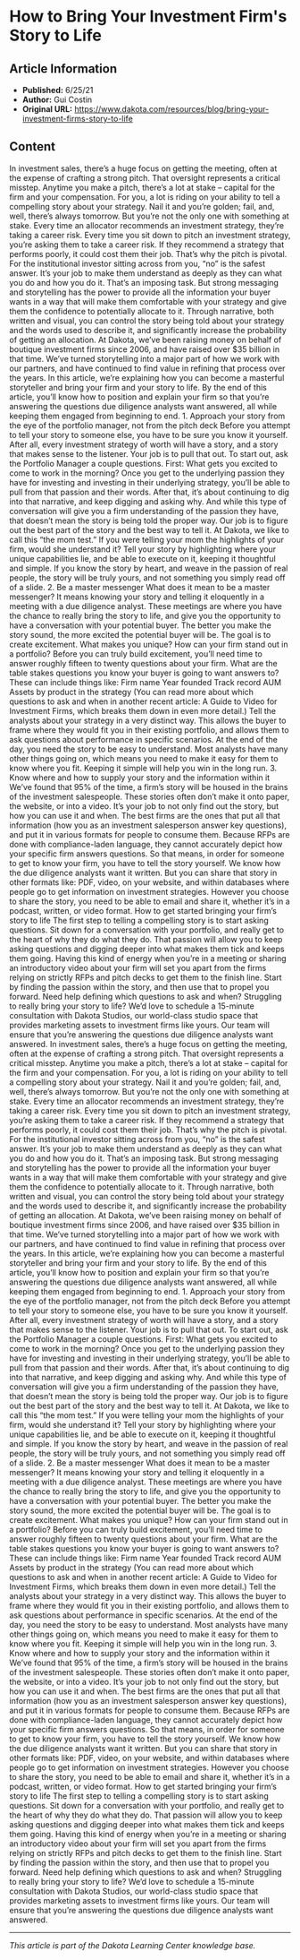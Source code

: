 # How to Bring Your Investment Firm's Story to Life

## Article Information
- **Published:** 6/25/21
- **Author:** Gui Costin
- **Original URL:** https://www.dakota.com/resources/blog/bring-your-investment-firms-story-to-life

## Content

In investment sales, there’s a huge focus on getting the meeting, often at the expense of crafting a strong pitch. That oversight represents a critical misstep. Anytime you make a pitch, there’s a lot at stake – capital for the firm and your compensation. For you, a lot is riding on your ability to tell a compelling story about your strategy. Nail it and you’re golden; fail, and, well, there’s always tomorrow. But you’re not the only one with something at stake. Every time an allocator recommends an investment strategy, they’re taking a career risk. Every time you sit down to pitch an investment strategy, you’re asking them to take a career risk. If they recommend a strategy that performs poorly, it could cost them their job. That’s why the pitch is pivotal. For the institutional investor sitting across from you, “no” is the safest answer. It’s your job to make them understand as deeply as they can what you do and how you do it. That’s an imposing task. But strong messaging and storytelling has the power to provide all the information your buyer wants in a way that will make them comfortable with your strategy and give them the confidence to potentially allocate to it. Through narrative, both written and visual, you can control the story being told about your strategy and the words used to describe it, and significantly increase the probability of getting an allocation. At Dakota, we’ve been raising money on behalf of boutique investment firms since 2006, and have raised over $35 billion in that time. We’ve turned storytelling into a major part of how we work with our partners, and have continued to find value in refining that process over the years. In this article, we’re explaining how you can become a masterful storyteller and bring your firm and your story to life. By the end of this article, you’ll know how to position and explain your firm so that you’re answering the questions due diligence analysts want answered, all while keeping them engaged from beginning to end. 1. Approach your story from the eye of the portfolio manager, not from the pitch deck Before you attempt to tell your story to someone else, you have to be sure you know it yourself. After all, every investment strategy of worth will have a story, and a story that makes sense to the listener. Your job is to pull that out. To start out, ask the Portfolio Manager a couple questions. First: What gets you excited to come to work in the morning? Once you get to the underlying passion they have for investing and investing in their underlying strategy, you’ll be able to pull from that passion and their words. After that, it’s about continuing to dig into that narrative, and keep digging and asking why. And while this type of conversation will give you a firm understanding of the passion they have, that doesn’t mean the story is being told the proper way. Our job is to figure out the best part of the story and the best way to tell it. At Dakota, we like to call this “the mom test.” If you were telling your mom the highlights of your firm, would she understand it? Tell your story by highlighting where your unique capabilities lie, and be able to execute on it, keeping it thoughtful and simple. If you know the story by heart, and weave in the passion of real people, the story will be truly yours, and not something you simply read off of a slide. 2. Be a master messenger What does it mean to be a master messenger? It means knowing your story and telling it eloquently in a meeting with a due diligence analyst. These meetings are where you have the chance to really bring the story to life, and give you the opportunity to have a conversation with your potential buyer. The better you make the story sound, the more excited the potential buyer will be. The goal is to create excitement. What makes you unique? How can your firm stand out in a portfolio? Before you can truly build excitement, you’ll need time to answer roughly fifteen to twenty questions about your firm. What are the table stakes questions you know your buyer is going to want answers to? These can include things like: Firm name Year founded Track record AUM Assets by product in the strategy (You can read more about which questions to ask and when in another recent article: A Guide to Video for Investment Firms, which breaks them down in even more detail.) Tell the analysts about your strategy in a very distinct way. This allows the buyer to frame where they would fit you in their existing portfolio, and allows them to ask questions about performance in specific scenarios. At the end of the day, you need the story to be easy to understand. Most analysts have many other things going on, which means you need to make it easy for them to know where you fit. Keeping it simple will help you win in the long run. 3. Know where and how to supply your story and the information within it We’ve found that 95% of the time, a firm’s story will be housed in the brains of the investment salespeople. These stories often don’t make it onto paper, the website, or into a video. It’s your job to not only find out the story, but how you can use it and when. The best firms are the ones that put all that information (how you as an investment salesperson answer key questions), and put it in various formats for people to consume them. Because RFPs are done with compliance-laden language, they cannot accurately depict how your specific firm answers questions. So that means, in order for someone to get to know your firm, you have to tell the story yourself. We know how the due diligence analysts want it written. But you can share that story in other formats like: PDF, video, on your website, and within databases where people go to get information on investment strategies. However you choose to share the story, you need to be able to email and share it, whether it’s in a podcast, written, or video format. How to get started bringing your firm’s story to life The first step to telling a compelling story is to start asking questions. Sit down for a conversation with your portfolio, and really get to the heart of why they do what they do. That passion will allow you to keep asking questions and digging deeper into what makes them tick and keeps them going. Having this kind of energy when you’re in a meeting or sharing an introductory video about your firm will set you apart from the firms relying on strictly RFPs and pitch decks to get them to the finish line. Start by finding the passion within the story, and then use that to propel you forward. Need help defining which questions to ask and when? Struggling to really bring your story to life? We’d love to schedule a 15-minute consultation with Dakota Studios, our world-class studio space that provides marketing assets to investment firms like yours. Our team will ensure that you’re answering the questions due diligence analysts want answered. In investment sales, there’s a huge focus on getting the meeting, often at the expense of crafting a strong pitch. That oversight represents a critical misstep. Anytime you make a pitch, there’s a lot at stake – capital for the firm and your compensation. For you, a lot is riding on your ability to tell a compelling story about your strategy. Nail it and you’re golden; fail, and, well, there’s always tomorrow. But you’re not the only one with something at stake. Every time an allocator recommends an investment strategy, they’re taking a career risk. Every time you sit down to pitch an investment strategy, you’re asking them to take a career risk. If they recommend a strategy that performs poorly, it could cost them their job. That’s why the pitch is pivotal. For the institutional investor sitting across from you, “no” is the safest answer. It’s your job to make them understand as deeply as they can what you do and how you do it. That’s an imposing task. But strong messaging and storytelling has the power to provide all the information your buyer wants in a way that will make them comfortable with your strategy and give them the confidence to potentially allocate to it. Through narrative, both written and visual, you can control the story being told about your strategy and the words used to describe it, and significantly increase the probability of getting an allocation. At Dakota, we’ve been raising money on behalf of boutique investment firms since 2006, and have raised over $35 billion in that time. We’ve turned storytelling into a major part of how we work with our partners, and have continued to find value in refining that process over the years. In this article, we’re explaining how you can become a masterful storyteller and bring your firm and your story to life. By the end of this article, you’ll know how to position and explain your firm so that you’re answering the questions due diligence analysts want answered, all while keeping them engaged from beginning to end. 1. Approach your story from the eye of the portfolio manager, not from the pitch deck Before you attempt to tell your story to someone else, you have to be sure you know it yourself. After all, every investment strategy of worth will have a story, and a story that makes sense to the listener. Your job is to pull that out. To start out, ask the Portfolio Manager a couple questions. First: What gets you excited to come to work in the morning? Once you get to the underlying passion they have for investing and investing in their underlying strategy, you’ll be able to pull from that passion and their words. After that, it’s about continuing to dig into that narrative, and keep digging and asking why. And while this type of conversation will give you a firm understanding of the passion they have, that doesn’t mean the story is being told the proper way. Our job is to figure out the best part of the story and the best way to tell it. At Dakota, we like to call this “the mom test.” If you were telling your mom the highlights of your firm, would she understand it? Tell your story by highlighting where your unique capabilities lie, and be able to execute on it, keeping it thoughtful and simple. If you know the story by heart, and weave in the passion of real people, the story will be truly yours, and not something you simply read off of a slide. 2. Be a master messenger What does it mean to be a master messenger? It means knowing your story and telling it eloquently in a meeting with a due diligence analyst. These meetings are where you have the chance to really bring the story to life, and give you the opportunity to have a conversation with your potential buyer. The better you make the story sound, the more excited the potential buyer will be. The goal is to create excitement. What makes you unique? How can your firm stand out in a portfolio? Before you can truly build excitement, you’ll need time to answer roughly fifteen to twenty questions about your firm. What are the table stakes questions you know your buyer is going to want answers to? These can include things like: Firm name Year founded Track record AUM Assets by product in the strategy (You can read more about which questions to ask and when in another recent article: A Guide to Video for Investment Firms, which breaks them down in even more detail.) Tell the analysts about your strategy in a very distinct way. This allows the buyer to frame where they would fit you in their existing portfolio, and allows them to ask questions about performance in specific scenarios. At the end of the day, you need the story to be easy to understand. Most analysts have many other things going on, which means you need to make it easy for them to know where you fit. Keeping it simple will help you win in the long run. 3. Know where and how to supply your story and the information within it We’ve found that 95% of the time, a firm’s story will be housed in the brains of the investment salespeople. These stories often don’t make it onto paper, the website, or into a video. It’s your job to not only find out the story, but how you can use it and when. The best firms are the ones that put all that information (how you as an investment salesperson answer key questions), and put it in various formats for people to consume them. Because RFPs are done with compliance-laden language, they cannot accurately depict how your specific firm answers questions. So that means, in order for someone to get to know your firm, you have to tell the story yourself. We know how the due diligence analysts want it written. But you can share that story in other formats like: PDF, video, on your website, and within databases where people go to get information on investment strategies. However you choose to share the story, you need to be able to email and share it, whether it’s in a podcast, written, or video format. How to get started bringing your firm’s story to life The first step to telling a compelling story is to start asking questions. Sit down for a conversation with your portfolio, and really get to the heart of why they do what they do. That passion will allow you to keep asking questions and digging deeper into what makes them tick and keeps them going. Having this kind of energy when you’re in a meeting or sharing an introductory video about your firm will set you apart from the firms relying on strictly RFPs and pitch decks to get them to the finish line. Start by finding the passion within the story, and then use that to propel you forward. Need help defining which questions to ask and when? Struggling to really bring your story to life? We’d love to schedule a 15-minute consultation with Dakota Studios, our world-class studio space that provides marketing assets to investment firms like yours. Our team will ensure that you’re answering the questions due diligence analysts want answered.

---

*This article is part of the Dakota Learning Center knowledge base.*